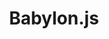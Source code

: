---
blog: https://medium.com/@babylonjs
codehost: https://github.com/BabylonJS
guide: https://github.com/BabylonJS/Brand-Toolkit
logohandle: babylonjs
sort: babylonjs
title: Babylon.js
twitter: https://x.com/babylonjs
website: https://www.babylonjs.com/
youtube: https://youtube.com/channel/UCyOemMa5EJkIgVavJjSCLKQ
---